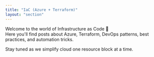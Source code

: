 ```yaml
---
title: "IaC (Azure + Terraform)"
layout: "section"
---
```


Welcome to the world of Infrastructure as Code 🚀  
Here you'll find posts about Azure, Terraform, DevOps patterns, best practices, and automation tricks.

Stay tuned as we simplify cloud one resource block at a time.
